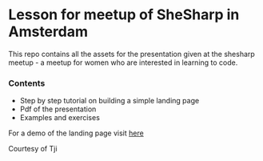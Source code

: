 # Lesson for meetup of SheSharp in Amsterdam

This repo contains all the assets for the presentation given at the shesharp meetup - a meetup for women who are interested in learning to code.

### Contents

- Step by step tutorial on building a simple landing page
- Pdf of the presentation
- Examples and exercises

For a demo of the landing page visit [here](http://www.tjinauyeung.nl/bananas/)

Courtesy of Tji
